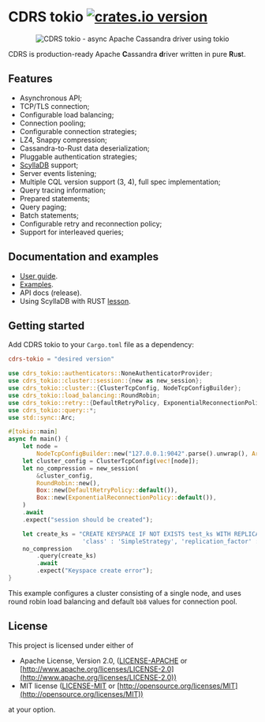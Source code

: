 # CDRS tokio [![crates.io version](https://img.shields.io/crates/v/cdrs-tokio.svg)](https://crates.io/crates/cdrs-tokio)

<p align="center">
  <img src="./cdrs-logo.png" alt="CDRS tokio - async Apache Cassandra driver using tokio"/>
</p>

CDRS is production-ready Apache **C**assandra **d**river written in pure **R**u**s**t.

## Features

- Asynchronous API;
- TCP/TLS connection;
- Configurable load balancing;
- Connection pooling;
- Configurable connection strategies;
- LZ4, Snappy compression;
- Cassandra-to-Rust data deserialization;
- Pluggable authentication strategies;
- [ScyllaDB](https://www.scylladb.com/) support;
- Server events listening;
- Multiple CQL version support (3, 4), full spec implementation;
- Query tracing information;
- Prepared statements;
- Query paging;
- Batch statements;
- Configurable retry and reconnection policy;
- Support for interleaved queries;

## Documentation and examples

- [User guide](./documentation).
- [Examples](./cdrs-tokio/examples).
- API docs (release).
- Using ScyllaDB with RUST [lesson](https://university.scylladb.com/courses/using-scylla-drivers/lessons/rust-and-scylla/).

## Getting started

Add CDRS tokio to your `Cargo.toml` file as a dependency:

```toml
cdrs-tokio = "desired version"
```

```rust
use cdrs_tokio::authenticators::NoneAuthenticatorProvider;
use cdrs_tokio::cluster::session::{new as new_session};
use cdrs_tokio::cluster::{ClusterTcpConfig, NodeTcpConfigBuilder};
use cdrs_tokio::load_balancing::RoundRobin;
use cdrs_tokio::retry::{DefaultRetryPolicy, ExponentialReconnectionPolicy};
use cdrs_tokio::query::*;
use std::sync::Arc;

#[tokio::main]
async fn main() {
    let node =
        NodeTcpConfigBuilder::new("127.0.0.1:9042".parse().unwrap(), Arc::new(NoneAuthenticatorProvider)).build();
    let cluster_config = ClusterTcpConfig(vec![node]);
    let no_compression = new_session(
        &cluster_config,
        RoundRobin::new(),
        Box::new(DefaultRetryPolicy::default()),
        Box::new(ExponentialReconnectionPolicy::default()),
    )
    .await
    .expect("session should be created");

    let create_ks = "CREATE KEYSPACE IF NOT EXISTS test_ks WITH REPLICATION = { \
                     'class' : 'SimpleStrategy', 'replication_factor' : 1 };";
    no_compression
        .query(create_ks)
        .await
        .expect("Keyspace create error");
}
```

This example configures a cluster consisting of a single node, and uses round robin load balancing and default `bb8` values for connection pool.

## License

This project is licensed under either of

- Apache License, Version 2.0, ([LICENSE-APACHE](LICENSE-APACHE) or [http://www.apache.org/licenses/LICENSE-2.0](http://www.apache.org/licenses/LICENSE-2.0))
- MIT license ([LICENSE-MIT](LICENSE-MIT) or [http://opensource.org/licenses/MIT](http://opensource.org/licenses/MIT))

at your option.
